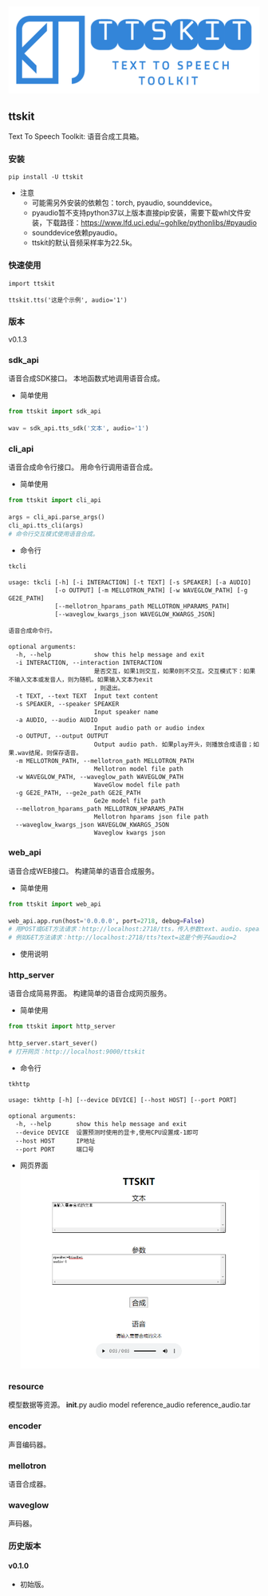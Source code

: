 
![ttskit](ttskit.png "ttskit")

## ttskit
Text To Speech Toolkit: 语音合成工具箱。

### 安装

```
pip install -U ttskit
```

- 注意
    * 可能需另外安装的依赖包：torch, pyaudio, sounddevice。
    * pyaudio暂不支持python37以上版本直接pip安装，需要下载whl文件安装，下载路径：https://www.lfd.uci.edu/~gohlke/pythonlibs/#pyaudio
    * sounddevice依赖pyaudio。
    * ttskit的默认音频采样率为22.5k。

### 快速使用
```
import ttskit

ttskit.tts('这是个示例', audio='1')
```

### 版本
v0.1.3

### sdk_api
语音合成SDK接口。
本地函数式地调用语音合成。

+ 简单使用
```python
from ttskit import sdk_api

wav = sdk_api.tts_sdk('文本', audio='1')
```

### cli_api
语音合成命令行接口。
用命令行调用语音合成。

+ 简单使用
```python
from ttskit import cli_api

args = cli_api.parse_args()
cli_api.tts_cli(args)
# 命令行交互模式使用语音合成。
```

+ 命令行
```
tkcli

usage: tkcli [-h] [-i INTERACTION] [-t TEXT] [-s SPEAKER] [-a AUDIO]
             [-o OUTPUT] [-m MELLOTRON_PATH] [-w WAVEGLOW_PATH] [-g GE2E_PATH]
             [--mellotron_hparams_path MELLOTRON_HPARAMS_PATH]
             [--waveglow_kwargs_json WAVEGLOW_KWARGS_JSON]

语音合成命令行。

optional arguments:
  -h, --help            show this help message and exit
  -i INTERACTION, --interaction INTERACTION
                        是否交互，如果1则交互，如果0则不交互。交互模式下：如果不输入文本或发音人，则为随机。如果输入文本为exit
                        ，则退出。
  -t TEXT, --text TEXT  Input text content
  -s SPEAKER, --speaker SPEAKER
                        Input speaker name
  -a AUDIO, --audio AUDIO
                        Input audio path or audio index
  -o OUTPUT, --output OUTPUT
                        Output audio path. 如果play开头，则播放合成语音；如果.wav结尾，则保存语音。
  -m MELLOTRON_PATH, --mellotron_path MELLOTRON_PATH
                        Mellotron model file path
  -w WAVEGLOW_PATH, --waveglow_path WAVEGLOW_PATH
                        WaveGlow model file path
  -g GE2E_PATH, --ge2e_path GE2E_PATH
                        Ge2e model file path
  --mellotron_hparams_path MELLOTRON_HPARAMS_PATH
                        Mellotron hparams json file path
  --waveglow_kwargs_json WAVEGLOW_KWARGS_JSON
                        Waveglow kwargs json
```


### web_api
语音合成WEB接口。
构建简单的语音合成服务。

+ 简单使用
```python
from ttskit import web_api

web_api.app.run(host='0.0.0.0', port=2718, debug=False)
# 用POST或GET方法请求：http://localhost:2718/tts，传入参数text、audio、speaker。
# 例如GET方法请求：http://localhost:2718/tts?text=这是个例子&audio=2
```

+ 使用说明

### http_server
语音合成简易界面。
构建简单的语音合成网页服务。

+ 简单使用
```python
from ttskit import http_server

http_server.start_sever()
# 打开网页：http://localhost:9000/ttskit
```

+ 命令行
```
tkhttp

usage: tkhttp [-h] [--device DEVICE] [--host HOST] [--port PORT]

optional arguments:
  -h, --help       show this help message and exit
  --device DEVICE  设置预测时使用的显卡,使用CPU设置成-1即可
  --host HOST      IP地址
  --port PORT      端口号
```

+ 网页界面
![index](ttskit/templates/index.png "index")

### resource
模型数据等资源。
__init__.py
audio
model
reference_audio
reference_audio.tar

### encoder
声音编码器。

### mellotron
语音合成器。

### waveglow
声码器。

### 历史版本

#### v0.1.0
- 初始版。
